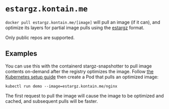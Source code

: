# `estargz.kontain.me`

`docker pull estargz.kontain.me/[image]` will pull an image (if it can), and optimize its layers for partial image pulls using the [estargz](https://github.com/containerd/stargz-snapshotter) format.

Only public repos are supported.

## Examples

You can use this with the containerd stargz-snapshotter to pull image contents on-demand after the registry optimizes the image.
Follow [the Kubernetes setup guide](https://github.com/containerd/stargz-snapshotter#quick-start-with-kubernetes) then create a Pod that pulls an optimized image:

```
kubectl run demo --image=estargz.kontain.me/nginx
```

The first request to pull the image will cause the image to be optimized and cached, and subsequent pulls will be faster.
